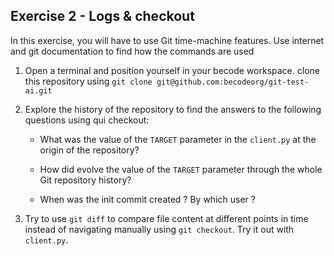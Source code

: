 ## Exercise 2 - Logs & checkout

In this exercise, you will have to use Git time-machine features. Use internet and git documentation to find how the commands are used

1. Open a terminal and position yourself in your becode workspace. clone this repository using `git clone git@github.com:becodeorg/git-test-ai.git`

2. Explore the history of the repository to find the answers to the following questions using qui checkout:

    * What was the value of the `TARGET` parameter in the `client.py` at the origin of the repository?

    * How did evolve the value of the `TARGET` parameter through the whole Git repository history?
    * When was the init commit created ? By which user ?

3. Try to use `git diff` to compare file content at different points in time instead of navigating manually using `git checkout`. Try it out with `client.py`.
